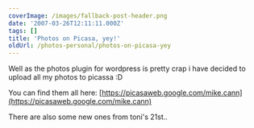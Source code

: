 ```yaml
---
coverImage: /images/fallback-post-header.png
date: '2007-03-26T12:11:11.000Z'
tags: []
title: 'Photos on Picasa, yey!'
oldUrl: /photos-personal/photos-on-picasa-yey
---
```


Well as the photos plugin for wordpress is pretty crap i have decided to upload all my photos to picassa :D

<!-- more -->

You can find them all here: [https://picasaweb.google.com/mike.cann](https://picasaweb.google.com/mike.cann)

There are also some new ones from toni's 21st..
